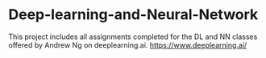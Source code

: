 # Deep-learning-and-Neural-Network
This project includes all assignments completed for the DL and NN classes offered by Andrew Ng on deeplearning.ai. 
https://www.deeplearning.ai/


